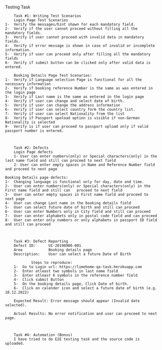 Testing Task


        Task #1: Writing Test Scenarios
        Login Page Test Scenarios
    1-  Verify the messages/hint shown for each mandatory field.
    2-  Verify if the user cannot proceed without filling all the mandatory fields.
    3-  Verify if user cannot proceed with invalid data in mandatory fields. 
    4-  Verify if error message is shown in case of invalid or incomplete information. 
    5-  Verify if user can proceed only after filling all the mandatory fields
    6-  Verify if submit button can be clicked only after valid data is entered.

        Booking Details Page Test Scenarios:
    1-  Verify if Language selection Page is functional for all the necessary information
    2-  Verify if booking reference Number is the same as was entered in the login page
    3-  Verify if Last name is the same as entered in the login page
    4-  Verify if user can change and select date of birth.
    5-  Verify if user can change the address information
    6-  Verify if user can select country form the country list.
    7-  Verify if user can select Nationality from the list
    8-  Verify if Passport upoload option is visible if non-German Nationality is selected
    9-  Verify is if user can proceed to passport upload only if valid passport number is entered. 
 
 
    
        Task #2: Defects
        Login Page defects
        1- User can enter numbers(only) or Special characters(only) in the last name field and still can proceed to next field
        2- User can enter empty spaces in Name and Reference Number field and proceed to next page
    
    Booking Details page defects:
    1-  Changing language is functional only for day, date and time.
    2-  User can enter numbers(only) or Special characters(only) in the First name field and still can   proceed to next field
    3-  User can enter empty spaces in First name field and proceed to next page
    4-  User can change Last name in the booking details field
    5-  User can select future date of birth and still can proceed
    6-  User can enter Numbers only in City field and still can proceed 
    7-  User can enter alphabets only in postal code field and can proceed
    8-  User can enter only numbers or only alphabets in passport ID field and still can proceed
 
 
 
        Task #3: Defect Reporting
        Defect ID: 	    UI-20190906-001
        Area		    Booking details page
        Description:    User can select a future Date of Birth 

                Steps to reproduce:
        1-	Go to Login url: https://limehome-qa-task.herokuapp.com
        2-	Enter atleast two symbols in last name field
        3- 	Enter atleast 6 symbols in the reference number field
        4- 	Click submit Button
        5-	On the booking details page, Click Date of birth.
        6-  Click on calender icon and select a future date of birth (e.g. 10.12.2022)

        Expected Result: Error message should appear (Invalid date selected).

        Actual Results: No error notification and user can proceed to next page.
    
        
    
        Task #4: Automation (Bonus)
        I have tried to do E2E testing task and the source code is uploaded. 
